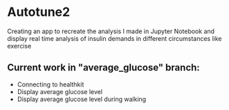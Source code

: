 # Autotune2
Creating an app to recreate the analysis I made in Jupyter Notebook and display real time analysis of insulin demands in different circumstances like exercise


## Current work in "average_glucose" branch:
- Connecting to healthkit
- Display average glucose level
- Display average glucose level during walking
